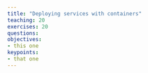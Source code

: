 ```yaml
---
title: "Deploying services with containers"
teaching: 20
exercises: 20
questions:
objectives:
- this one
keypoints:
- that one
---
```

